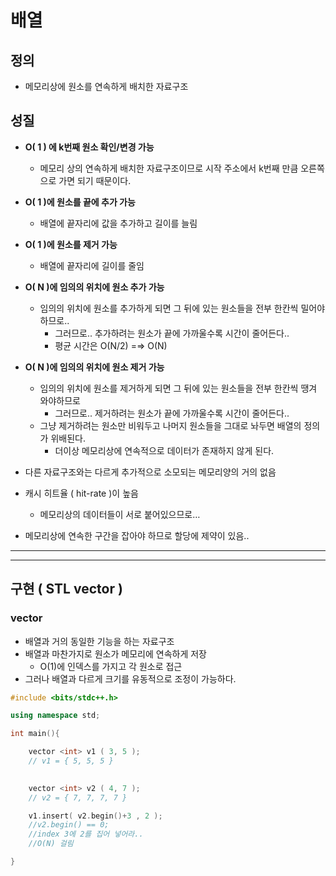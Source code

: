 
# 배열

## 정의

- 메모리상에 원소를 연속하게 배치한 자료구조

## 성질

- **O( 1 ) 에 k번째 원소 확인/변경 가능**
    - 메모리 상의 연속하게 배치한 자료구조이므로 시작 주소에서 k번째 만큼 오른쪽으로 가면 되기 때문이다.
- **O( 1 )에 원소를 끝에 추가 가능**
    - 배열에 끝자리에 값을 추가하고 길이를 늘림
- **O( 1 )에 원소를 제거 가능**
    - 배열에 끝자리에 길이를 줄임
- **O( N )에 임의의 위치에 원소 추가 가능**
    - 임의의 위치에 원소를 추가하게 되면 그 뒤에 있는 원소들을 전부 한칸씩 밀어야 하므로..
        - 그러므로.. 추가하려는 원소가 끝에 가까울수록 시간이 줄어든다..
        - 평균 시간은 O(N/2) =⇒ O(N)
        
- **O( N )에 임의의 위치에 원소 제거 가능**
    - 임의의 위치에 원소를 제거하게 되면 그 뒤에 있는 원소들을 전부 한칸씩 땡겨 와야하므로
        - 그러므로.. 제거하려는 원소가 끝에 가까울수록 시간이 줄어든다..
    - 그냥 제거하려는 원소만 비워두고 나머지 원소들을 그대로 놔두면 배열의 정의가 위배된다.
        - 더이상 메모리상에 연속적으로 데이터가 존재하지 않게 된다.
- 다른 자료구조와는 다르게 추가적으로 소모되는 메모리양의 거의 없음
- 캐시 히트율 ( hit-rate )이 높음
    - 메모리상의 데이터들이 서로 붙어있으므로…
- 메모리상에 연속한 구간을 잡아야 하므로 할당에 제약이 있음..

---

---

## 구현 ( STL vector )

### vector

- 배열과 거의 동일한 기능을 하는 자료구조
- 배열과 마찬가지로 원소가 메모리에 연속하게 저장
    - O(1)에 인덱스를 가지고 각 원소로 접근
- 그러나 배열과 다르게 크기를 유동적으로 조정이 가능하다.

```cpp
#include <bits/stdc++.h>

using namespace std;

int main(){

	vector <int> v1 ( 3, 5 );
	// v1 = { 5, 5, 5 }

	
	vector <int> v2 ( 4, 7 );
	// v2 = { 7, 7, 7, 7 }

	v1.insert( v2.begin()+3 , 2 );
	//v2.begin() == 0;
	//index 3에 2를 집어 넣어라..
	//O(N) 걸림

}
```